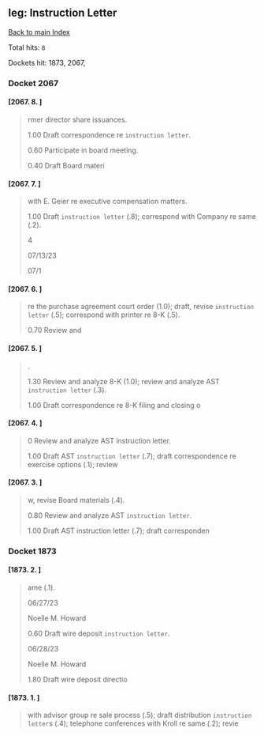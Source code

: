 
## leg: Instruction Letter

[Back to main Index](README.md)

Total hits: `8`

Dockets hit: 1873, 2067, 

### Docket 2067

#### [2067. 8. ]
> rmer director share issuances.
> 
> 1.00 Draft correspondence re `instruction letter`.
> 
> 0.60 Participate in board meeting.
> 
> 0.40 Draft Board materi

#### [2067. 7. ]
> with E. Geier re executive compensation matters.
> 
> 1.00 Draft `instruction letter` \(.8\); correspond with Company re same \(.2\).
> 
> 4
> 
> 07/13/23
> 
> 07/1

#### [2067. 6. ]
>  re the purchase agreement court order \(1.0\); draft, revise `instruction letter` \(.5\); correspond with printer re 8-K \(.5\).
> 
> 0.70 Review and

#### [2067. 5. ]
> .
> 
> 1.30 Review and analyze 8-K \(1.0\); review and analyze AST `instruction letter` \(.3\).
> 
> 1.00 Draft correspondence re 8-K filing and closing o

#### [2067. 4. ]
> 0 Review and analyze AST instruction letter.
> 
> 1.00 Draft AST `instruction letter` \(.7\); draft correspondence re exercise options \(.1\); review

#### [2067. 3. ]
> w, revise Board materials \(.4\).
> 
> 0.80 Review and analyze AST `instruction letter`.
> 
> 1.00 Draft AST instruction letter \(.7\); draft corresponden

### Docket 1873

#### [1873. 2. ]
> ame \(.1\).
> 
> 06/27/23
> 
> Noelle M. Howard
> 
> 0.60 Draft wire deposit `instruction letter`.
> 
> 06/28/23
> 
> Noelle M. Howard
> 
> 1.80 Draft wire deposit directio

#### [1873. 1. ]
> with advisor group re sale process \(.5\); draft distribution `instruction letter`s \(.4\); telephone conferences with Kroll re same \(.2\); revie
